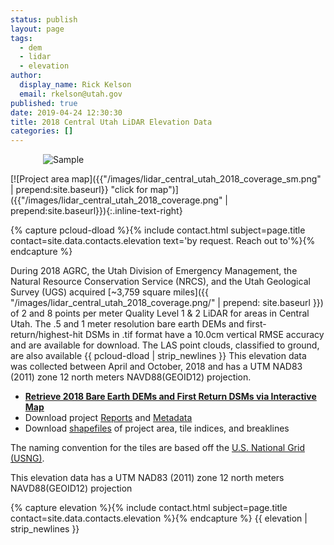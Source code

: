 ```yaml
---
status: publish
layout: page
tags:
  - dem
  - lidar
  - elevation
author:
  display_name: Rick Kelson
  email: rkelson@utah.gov
published: true
date: 2019-04-24 12:30:30
title: 2018 Central Utah LiDAR Elevation Data
categories: []
---
```


<style type="text/css">
#logo {
  max-width: 400px;
  margin: 0 auto;
}
</style>
<div id="logo">
  <img src="{{ "/images/lidar_central_utah_2018.png" | prepend: site.baseurl }}" alt="Sample" />
</div>

[![Project area map]({{"/images/lidar_central_utah_2018_coverage_sm.png" | prepend:site.baseurl}} "click for map")]({{"/images/lidar_central_utah_2018_coverage.png" | prepend:site.baseurl}}){:.inline-text-right}

{% capture pcloud-dload %}{% include contact.html subject=page.title contact=site.data.contacts.elevation text='by request. Reach out to'%}{% endcapture %}

During 2018 AGRC, the Utah Division of Emergency Management, the Natural Resource Conservation Service (NRCS), and the Utah Geological Survey (UGS) acquired [~3,759 square miles]({{ "/images/lidar_central_utah_2018_coverage.png/" | prepend: site.baseurl }}) of 2 and 8 points per meter Quality Level 1 & 2 LiDAR for areas in Central Utah. The .5 and 1 meter resolution bare earth DEMs and first-return/highest-hit DSMs in .tif format have a 10.0cm vertical RMSE accuracy and are available for download. The LAS point clouds, classified to ground, are also available {{ pcloud-dload | strip_newlines }} This elevation data was collected between April and October, 2018 and has a UTM NAD83 (2011) zone 12 north meters NAVD88(GEOID12) projection.

<ul class="dotless">
  <li>
    <strong>
      <i class="fa fa-download"></i> <a href="https://raster.utah.gov/?catGroup=.5%20Meter%20%7B2018%20Central%20Utah%20LiDAR%7D,1%20Meter%20%7B2018%20Central%20Utah%20LiDAR%7D&title=Central%20Utah%202018%20LiDAR" target="_blank">Retrieve 2018 Bare Earth DEMs and First Return DSMs via Interactive Map</a>
    </strong>
  </li>
  <li>
    <i class="fa fa-download"></i> Download project <a href="https://storage.googleapis.com/state-of-utah-sgid-downloads/lidar/central-utah-2018/CentralUtah_2018_Reports.zip" target="_blank">Reports</a> and
      <a href="https://storage.googleapis.com/state-of-utah-sgid-downloads/lidar/central-utah-2018/CentralUtah_2018_Metadata.zip" target="_blank">Metadata</a>
  </li>
  <li>
    <i class="fa fa-download"></i> Download <a href="https://storage.googleapis.com/state-of-utah-sgid-downloads/lidar/central-utah-2018/CentralUtah_2018_shps.zip" target="_blank">shapefiles</a> of project area, tile indices, and breaklines
  </li>
</ul>

The naming convention for the tiles are based off the [U.S. National Grid (USNG)](https://www.fgdc.gov/usng/how-to-read-usng/index_html).

This elevation data has a UTM NAD83 (2011) zone 12 north meters NAVD88(GEOID12) projection

{% capture elevation %}{% include contact.html subject=page.title contact=site.data.contacts.elevation %}{% endcapture %} {{ elevation | strip_newlines }}
